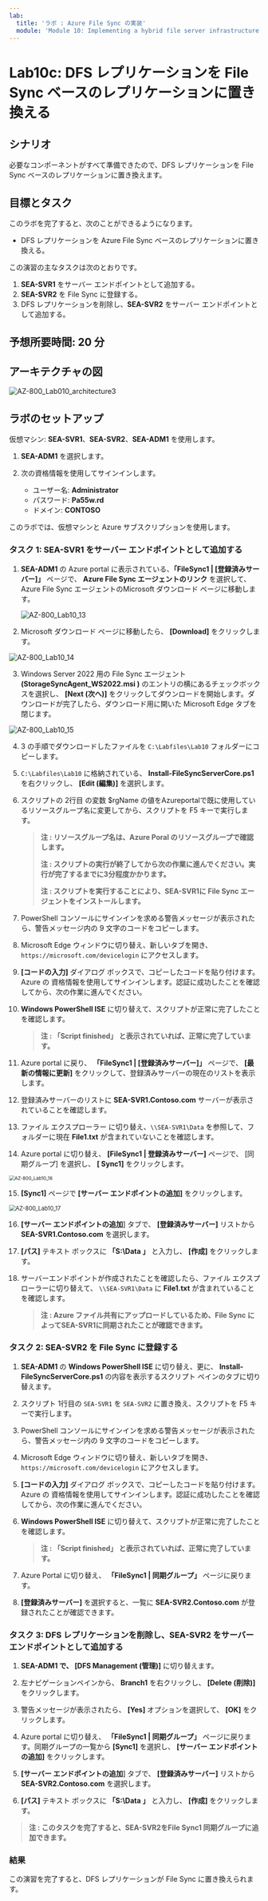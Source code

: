 ```yaml
---
lab:
  title: 'ラボ : Azure File Sync の実装'
  module: 'Module 10: Implementing a hybrid file server infrastructure'
---
```


# <a name="lab-implementing-azure-file-sync"></a>Lab10c: DFS レプリケーションを File Sync ベースのレプリケーションに置き換える

## <a name="scenario"></a>シナリオ

必要なコンポーネントがすべて準備できたので、DFS レプリケーションを File Sync ベースのレプリケーションに置き換えます。



## <a name="objectives"></a>目標とタスク

このラボを完了すると、次のことができるようになります。

- DFS レプリケーションを Azure File Sync ベースのレプリケーションに置き換える。

この演習の主なタスクは次のとおりです。

1. **SEA-SVR1** をサーバー エンドポイントとして追加する。
1. **SEA-SVR2** を File Sync に登録する。
1. DFS レプリケーションを削除し、**SEA-SVR2** をサーバー エンドポイントとして追加する。



## <a name="estimated-time-60-minutes"></a>予想所要時間: 20 分

## <a name="architecture"></a>アーキテクチャの図

![AZ-800_Lab010_architecture3](./media/AZ-800_Lab010_architecture3.png)

## <a name="lab-setup"></a>ラボのセットアップ

仮想マシン: **SEA-SVR1**、**SEA-SVR2**、**SEA-ADM1** を使用します。 

1. **SEA-ADM1** を選択します。
1. 次の資格情報を使用してサインインします。

   - ユーザー名: **Administrator**
   - パスワード: **Pa55w.rd**
   - ドメイン: **CONTOSO**

このラボでは、仮想マシンと Azure サブスクリプションを使用します。 



### <a name="task-1-add-sea-svr1-as-a-server-endpoint"></a>タスク 1: SEA-SVR1 をサーバー エンドポイントとして追加する

1. **SEA-ADM1** の Azure portal に表示されている、**「FileSync1  | [登録済みサーバー]」** ページで、 **Azure File Sync エージェントのリンク** を選択して、Azure File Sync エージェントのMicrosoft ダウンロード ページに移動します。

   ![AZ-800_Lab10_13](./media/AZ-800_Lab10_13.png)

   

2. Microsoft ダウンロード ページに移動したら、 **[Download]** をクリックします。

![AZ-800_Lab10_14](./media/AZ-800_Lab10_14.png)



3. Windows Server 2022 用の File Sync エージェント  **(StorageSyncAgent_WS2022.msi )** のエントリの横にあるチェックボックスを選択し、 **[Next (次へ)]** をクリックしてダウンロードを開始します。ダウンロードが完了したら、ダウンロード用に開いた Microsoft Edge タブを閉じます。

![AZ-800_Lab10_15](./media/AZ-800_Lab10_15.png)



4. 3 の手順でダウンロードしたファイルを `C:\Labfiles\Lab10` フォルダーにコピーします。

5. `C:\Labfiles\Lab10` に格納されている、 **Install-FileSyncServerCore.ps1** を右クリックし、 **[Edit (編集)]** を選択します。

6. スクリプトの 2行目 の変数 $rgName の値をAzureportalで既に使用しているリソースグループ名に変更してから、スクリプトを F5 キーで実行します。

   > **注 : リソースグループ名は、Azure Poral のリソースグループで確認します。** 
   >
   > **注 : スクリプトの実行が終了してから次の作業に進んでください。実行が完了するまでに3分程度かかります。**
   >
   > **注 : スクリプトを実行することにより、SEA-SVR1に File Sync エージェントをインストールします。**

7. PowerShell コンソールにサインインを求める警告メッセージが表示されたら、警告メッセージ内の 9 文字のコードをコピーします。

8. Microsoft Edge ウィンドウに切り替え、新しいタブを開き、 `https://microsoft.com/devicelogin` にアクセスします。

9. **[コードの入力]** ダイアログ ボックスで、コピーしたコードを貼り付けます。Azure の 資格情報を使用してサインインします。認証に成功したことを確認してから、次の作業に進んでください。

10. **Windows PowerShell ISE**  に切り替えて、スクリプトが正常に完了したことを確認します。

    > **注 : 「Script finished」 と表示されていれば、正常に完了しています。**

11. Azure portal に戻り、 **「FileSync1 | [登録済みサーバー]」** ページで、 **[最新の情報に更新]** をクリックして、登録済みサーバーの現在のリストを表示します。

12. 登録済みサーバーのリストに **SEA-SVR1.Contoso.com** サーバーが表示されていることを確認します。

13. ファイル エクスプローラー に切り替え、`\\SEA-SVR1\Data` を参照して、フォルダーに現在 **File1.txt** が含まれていないことを確認します。

14. Azure portal に切り替え、 **[FileSync1 | 登録済みサーバー]** ページで、 [同期グループ] を選択し、 **[ Sync1]** をクリックします。

<img src="./media/AZ-800_Lab10_16.png" alt="AZ-800_Lab10_16" style="zoom: 67%;" />



15. **[Sync1]** ページで **[サーバー エンドポイントの追加]** をクリックします。

<img src="./media/AZ-800_Lab10_17.png" alt="AZ-800_Lab10_17" style="zoom:80%;" />



16. **[サーバー エンドポイントの追加**] タブで、 **[登録済みサーバー]**  リストから **SEA-SVR1.Contoso.com** を選択します。

17. **[パス]** テキスト ボックスに **「S:\Data 」** と入力し、 **[作成]** をクリックします。

18. サーバーエンドポイントが作成されたことを確認したら、ファイル エクスプローラーに切り替えて、 `\\SEA-SVR1\Data` に  **File1.txt**  が含まれていることを確認します。

    > **注 :  Azure ファイル共有にアップロードしているため、File Sync によってSEA-SVR1に同期されたことが確認できます。**

### <a name="task-2-register-sea-svr2-with-file-sync"></a>タスク 2: SEA-SVR2 を File Sync に登録する

1.  **SEA-ADM1** の  **Windows PowerShell ISE** に切り替え、更に、 **Install-FileSyncServerCore.ps1** の内容を表示するスクリプト ペインのタブに切り替えます。

1. スクリプト 1行目の `SEA-SVR1` を `SEA-SVR2` に置き換え、スクリプトを F5 キーで実行します。

1. PowerShell コンソールにサインインを求める警告メッセージが表示されたら、警告メッセージ内の 9 文字のコードをコピーします。

1. Microsoft Edge ウィンドウに切り替え、新しいタブを開き、 `https://microsoft.com/devicelogin` にアクセスします。

1.  **[コードの入力]** ダイアログ ボックスで、コピーしたコードを貼り付けます。Azure の 資格情報を使用してサインインします。認証に成功したことを確認してから、次の作業に進んでください。

1. **Windows PowerShell ISE**  に切り替えて、スクリプトが正常に完了したことを確認します。

   > **注 : 「Script finished」 と表示されていれば、正常に完了しています。**

7. Azure Portal に切り替え、 **「FileSync1 | 同期グループ」** ページに戻ります。

8. **[登録済みサーバー]** を選択すると、一覧に **SEA-SVR2.Contoso.com** が登録されたことが確認できます。

   

### <a name="task-3-remove-dfs-replication-and-add-sea-svr2-as-a-server-endpoint"></a>タスク 3: DFS レプリケーションを削除し、SEA-SVR2 をサーバー エンドポイントとして追加する

1.  **SEA-ADM1 で、 [DFS Management (管理)]** に切り替えます。

1.  左ナビゲーションペインから、 **Branch1** を右クリックし、 **[Delete (削除)]** をクリックします。

1. 警告メッセージが表示されたら、 **[Yes]**  オプションを選択して、 **[OK]** をクリックします。

1.  Azure portal に切り替え、 **「FileSync1 | 同期グループ」** ページに戻ります。同期グループの一覧から  **[Sync1]** を選択し、 **[サーバー エンドポイントの追加]** をクリックします。

1.  **[サーバー エンドポイントの追加**] タブで、 **[登録済みサーバー]**  リストから **SEA-SVR2.Contoso.com** を選択します。

1.  **[パス]** テキスト ボックスに **「S:\Data 」** と入力し、 **[作成]** をクリックします。

   > **注 : このタスクを完了すると、SEA-SVR2をFile Sync1 同期グループに追加できます。**

### <a name="results"></a>結果

この演習を完了すると、DFS レプリケーションが File Sync に置き換えられます。


